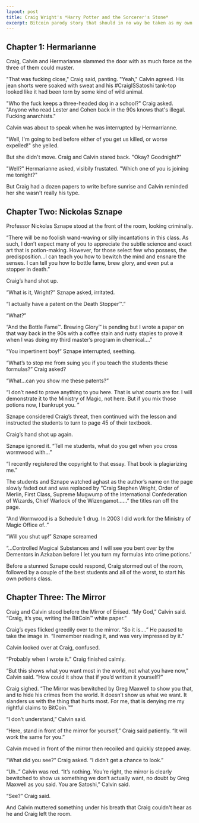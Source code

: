 ```yaml
---
layout: post
title: Craig Wright's *Harry Potter and the Sorcerer's Stone*
excerpt: Bitcoin parody story that should in no way be taken as my own opinion on anyone mentioned in the story.
---
```


## Chapter 1: Hermarianne

Craig, Calvin and Hermarianne slammed the door with as much force as the three of them could muster.

"That was fucking close," Craig said, panting. "Yeah," Calvin agreed. His jean shorts were soaked with sweat and his #CraigISSatoshi tank-top looked like it had been torn by some kind of wild animal.

"Who the fuck keeps a three-headed dog in a school?" Craig asked. "Anyone who read Lester and Cohen back in the 90s knows that's illegal. Fucking anarchists."

Calvin was about to speak when he was interrupted by Hermarrianne.

"Well, I'm going to bed before either of you get us killed, or worse expelled!" she yelled.

But she didn't move. Craig and Calvin stared back. "Okay? Goodnight?"

"Well?" Hermarianne asked, visibily frustated. "Which one of you is joining me tonight?"

But Craig had a dozen papers to write before sunrise and Calvin reminded her she wasn't really his type.

## Chapter Two: Nickolas Sznape

Professor Nickolas Sznape stood at the front of the room, looking criminally. 

“There will be no foolish wand-waving or silly incantations in this class. As such, I don’t expect many of you to appreciate the subtle science and exact art that is potion-making. However, for those select few who possess, the predisposition…I can teach you how to bewitch the mind and ensnare the senses. I can tell you how to bottle fame, brew glory, and even put a stopper in death.”

Craig’s hand shot up.

“What is it, Wright?” Sznape asked, irritated.

“I actually have a patent on the Death Stopper™.”

“What?”

“And the Bottle Fame™. Brewing Glory™ is pending but I wrote a paper on that way back in the 90s with a coffee stain and rusty staples to prove it when I was doing my third master’s program in chemical….”

“You impertinent boy!“ Sznape interrupted, seething.

“What’s to stop me from suing you if you teach the students these formulas?” Craig asked?

“What…can you show me these patents?”

“I don’t need to prove anything to you here. That is what courts are for. I will demonstrate it to the Ministry of Magic, not here. But if you mix those potions now, I bankrupt you. ”

Sznape considered Craig’s threat, then continued with the lesson and instructed the students to turn to page 45 of their textbook.

Craig’s hand shot up again. 

Sznape ignored it. “Tell me students, what do you get when you cross wormwood with…”

“I recently registered the copyright to that essay. That book is plagiarizing me.”

The students and Sznape watched aghast as the author’s name on the page slowly faded out and was replaced by “Craig Stephen Wright, Order of Merlin, First Class, Supreme Mugwump of the International Confederation of Wizards, Chief Warlock of the Wizengamot……” the titles ran off the page.

“And Wormwood is a Schedule 1 drug. In 2003 I did work for the Ministry of Magic Office of..”

“Will you shut up!” Sznape screamed

“…Controlled Magical Substances and I will see you bent over by the Dementors in Azkaban before I let you turn my formulas into crime potions.’

Before a stunned Sznape could respond, Craig stormed out of the room, followed by a couple of the best students and all of the worst, to start his own potions class.

## Chapter Three: The Mirror

Craig and Calvin stood before the Mirror of Erised. “My God,” Calvin said. “Craig, it’s you, writing the BitCoin™ white paper.”

Craig’s eyes flicked greedily over to the mirror. “So it is….” He paused to take the image in. “I remember reading it, and was very impressed by it.”

Calvin looked over at Craig, confused.

“Probably when I wrote it.” Craig finished calmly.

“But this shows what you want most in the world, not what you have now,” Calvin said. “How could it show that if you’d written it yourself?”

Craig sighed. “The Mirror was bewitched by Greg Maxwell to show you that, and to hide his crimes from the world. It doesn’t show us what we want. It slanders us with the thing that hurts most. For me, that is denying me my rightful claims to BitCoin.™”

“I don’t understand,” Calvin said.

“Here, stand in front of the mirror for yourself,” Craig said patiently. “It will work the same for you.”

Calvin moved in front of the mirror then recoiled and quickly stepped away.

“What did you see?” Craig asked. “I didn’t get a chance to look.”

“Uh..” Calvin was red. “It’s nothing. You’re right, the mirror is clearly bewitched to show us something we don’t actually want, no doubt by Greg Maxwell as you said. You are Satoshi,” Calvin said.

“See?” Craig said.

And Calvin muttered something under his breath that Craig couldn't hear as he and Craig left the room.

